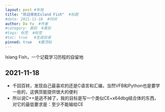```yaml
---
layout: post #布局
title: "欢迎来到Island Fish"  #标题
#date: 2021-11-18  #时间
author: Da Yu  #作者
#category: 类别  #类别
#tags: 标签  #标签
#toc: true   #生成目录
pinned: true   #置顶帖
---
```

Islang Fish，一个记载学习历程的自留地

## 2021-11-18
- 千回百转，发现自己最喜欢的还是C语言和汇编，当然VFB和Python也是要学一些的，这俩货能提供很大的便利
- 所以说C++是逃不掉了，我的目标是写一个类似CE+x64dbg结合体的东西，对它的最低要求是：至少不能输给CE
